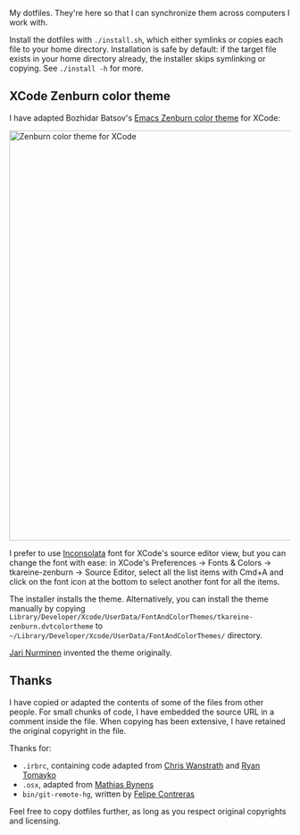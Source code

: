 My dotfiles. They're here so that I can synchronize them across
computers I work with.

Install the dotfiles with `./install.sh`, which either symlinks or
copies each file to your home directory. Installation is safe by
default: if the target file exists in your home directory already, the
installer skips symlinking or copying. See `./install -h` for more.

XCode Zenburn color theme
-------------------------

I have adapted Bozhidar Batsov's
[Emacs Zenburn color theme](http://github.com/bbatsov/zenburn-emacs)
for XCode:

<img src="https://dl.dropboxusercontent.com/u/1404049/xcode-tkareine-zenburn.png" title="Zenburn color theme for XCode" alt="Zenburn color theme for XCode" width="725" height="734">

I prefer to use
[Inconsolata](http://www.levien.com/type/myfonts/inconsolata.html)
font for XCode's source editor view, but you can change the font with
ease: in XCode's Preferences → Fonts & Colors → tkareine-zenburn →
Source Editor, select all the list items with Cmd+A and click on the
font icon at the bottom to select another font for all the items.

The installer installs the theme. Alternatively, you can install the
theme manually by copying
`Library/Developer/Xcode/UserData/FontAndColorThemes/tkareine-zenburn.dvtcolortheme`
to `~/Library/Developer/Xcode/UserData/FontAndColorThemes/` directory.

[Jari Nurminen](http://kippura.org/zenburnpage/) invented the theme
originally.

Thanks
------

I have copied or adapted the contents of some of the files from other
people. For small chunks of code, I have embedded the source URL in a
comment inside the file. When copying has been extensive, I have
retained the original copyright in the file.

Thanks for:

* `.irbrc`, containing code adapted from
  [Chris Wanstrath](http://ozmm.org/posts/time_in_irb.html) and
  [Ryan Tomayko](https://github.com/rtomayko/dotfiles/blob/rtomayko/.irbrc)
* `.osx`, adapted from [Mathias Bynens](http://mths.be/osx)
* `bin/git-remote-hg`, written by
  [Felipe Contreras](https://github.com/felipec/git-remote-hg)

Feel free to copy dotfiles further, as long as you respect original
copyrights and licensing.

